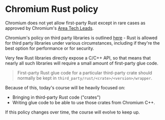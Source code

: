 # Chromium Rust policy

Chromium does not yet allow first-party Rust except in rare cases as approved
by Chromium's [Area Tech Leads](https://source.chromium.org/chromium/chromium/src/+/main:ATL_OWNERS).

Chromium's policy on third party libraries is outlined [here](https://chromium.googlesource.com/chromium/src/+/main/docs/adding_to_third_party.md#rust) -
Rust is allowed for third party libraries under various circumstances, including
if they're the best option for performance or for security.

Very few Rust libraries directly expose a C/C++ API, so that means that nearly
all such libraries will require a small amount of first-party glue code.

> First-party Rust glue code for a particular third-party crate should
> normally be kept in `third_party/rust/<crate>/<version>/wrapper`.

Because of this, today's course will be heavily focused on:

* Bringing in third-party Rust code ("crates")
* Writing glue code to be able to use those crates from Chromium C++.

If this policy changes over time, the course will evolve to keep up.

